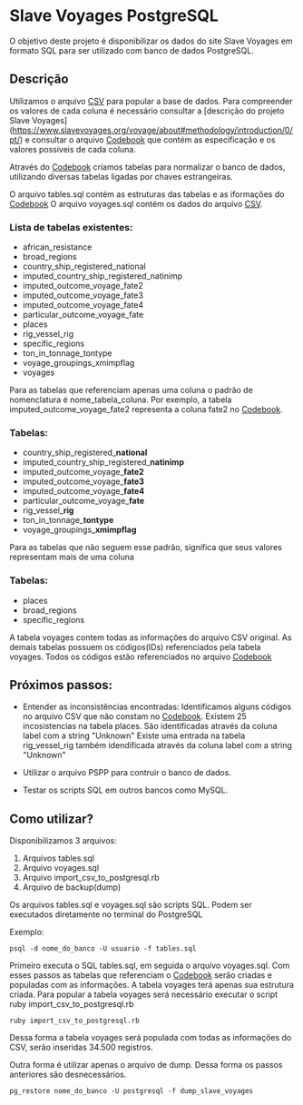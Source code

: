 # Slave Voyages PostgreSQL
O objetivo deste projeto é disponibilizar os dados do site Slave Voyages em formato SQL para ser utilizado com banco de dados PostgreSQL.

## Descrição
Utilizamos o arquivo [CSV](https://www.slavevoyages.org/documents/download/tastdb-2010.csv) para popular a base de dados. 
Para compreender os valores de cada coluna é necessário consultar a [descrição do projeto Slave Voyages] (https://www.slavevoyages.org/voyage/about#methodology/introduction/0/pt/) e consultar o arquivo [Codebook](https://www.slavevoyages.org/documents/download/Codebook2013_5-3_final.pdf) que contém as especificação e os valores possiveis de cada coluna.

Através do [Codebook](https://www.slavevoyages.org/documents/download/Codebook2013_5-3_final.pdf) criamos tabelas para normalizar o banco de dados, utilizando diversas tabelas ligadas por chaves estrangeiras.

O arquivo tables.sql contém as estruturas das tabelas e as iformações do [Codebook](https://www.slavevoyages.org/documents/download/Codebook2013_5-3_final.pdf)
O arquivo voyages.sql contém os dados do arquivo [CSV](https://www.slavevoyages.org/documents/download/tastdb-2010.csv).

### Lista de tabelas existentes:

- african_resistance
- broad_regions
- country_ship_registered_national
- imputed_country_ship_registered_natinimp
- imputed_outcome_voyage_fate2
- imputed_outcome_voyage_fate3
- imputed_outcome_voyage_fate4
- particular_outcome_voyage_fate
- places
- rig_vessel_rig
- specific_regions
- ton_in_tonnage_tontype
- voyage_groupings_xmimpflag
- voyages

Para as tabelas que referenciam apenas uma coluna o padrão de nomenclatura é nome_tabela_coluna.
Por exemplo, a tabela imputed_outcome_voyage_fate2 representa a coluna fate2 no [Codebook](https://www.slavevoyages.org/documents/download/Codebook2013_5-3_final.pdf).

### Tabelas:

- country_ship_registered_**national**
- imputed_country_ship_registered_**natinimp**
- imputed_outcome_voyage_**fate2**
- imputed_outcome_voyage_**fate3**
- imputed_outcome_voyage_**fate4**
- particular_outcome_voyage_**fate**
- rig_vessel_**rig**
- ton_in_tonnage_**tontype**
- voyage_groupings_**xmimpflag**

Para as tabelas que não seguem esse padrão, significa que seus valores representam mais de uma coluna

### Tabelas: 

- places
- broad_regions
- specific_regions

A tabela voyages contem todas as informações do arquivo CSV original.
As demais tabelas possuem os códigos(IDs) referenciados pela tabela voyages. 
Todos os códigos estão referenciados no arquivo [Codebook](https://www.slavevoyages.org/documents/download/Codebook2013_5-3_final.pdf)

## Próximos passos:

- Entender as inconsistências encontradas:
Identificamos alguns códigos no arquivo CSV que não constam no [Codebook](https://www.slavevoyages.org/documents/download/Codebook2013_5-3_final.pdf).
Existem 25 incosistencias na tabela places. São identificadas através da coluna label com a string "Unknown"
Existe uma entrada na tabela rig_vessel_rig também idendificada através da coluna label com a string "Unknown"

- Utilizar o arquivo PSPP para contruir o banco de dados.
- Testar os scripts SQL em outros bancos como MySQL.

## Como utilizar?

Disponibilizamos 3 arquivos:

1. Arquivos tables.sql
2. Arquivo voyages.sql
3. Arquivo import_csv_to_postgresql.rb
4. Arquivo de backup(dump)

Os arquivos tables.sql e voyages.sql são scripts SQL.
Podem ser executados diretamente no terminal do PostgreSQL

Exemplo:

`psql -d nome_do_banco -U usuario -f tables.sql`

Primeiro executa o SQL tables.sql, em seguida o arquivo voyages.sql.
Com esses passos as tabelas que referenciam o [Codebook](https://www.slavevoyages.org/documents/download/Codebook2013_5-3_final.pdf) serão criadas e populadas com as informações.
A tabela voyages terá apenas sua estrutura criada. 
Para popular a tabela voyages será necessário executar o script ruby import_csv_to_postgresql.rb

```ruby import_csv_to_postgresql.rb```

Dessa forma a tabela voyages será populada com todas as informações do CSV, serão inseridas 34.500 registros.

Outra forma é utilizar apenas o arquivo de dump. Dessa forma os passos anteriores são desnecessários.

```pg_restore nome_do_banco -U postgresql -f dump_slave_voyages```

